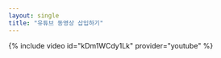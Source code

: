```yaml
---
layout: single
title: "유튜브 동영상 삽입하기"
---
```


{% include video id="kDm1WCdy1Lk" provider="youtube" %}
